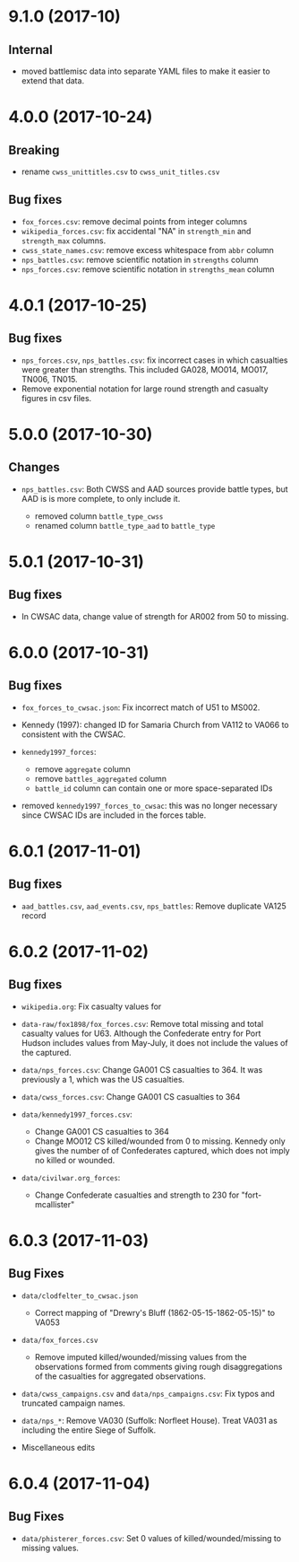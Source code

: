 # 9.1.0 (2017-10)

## Internal

- moved battlemisc data into separate YAML files to make it easier to extend that data.

# 4.0.0 (2017-10-24)

## Breaking

- rename `cwss_unittitles.csv` to `cwss_unit_titles.csv`

## Bug fixes

- `fox_forces.csv`: remove decimal points from integer columns
- `wikipedia_forces.csv`: fix accidental "NA" in `strength_min` and `strength_max` columns.
- `cwss_state_names.csv`: remove excess whitespace from `abbr` column
- `nps_battles.csv`: remove scientific notation in `strengths` column
- `nps_forces.csv`: remove scientific notation in `strengths_mean` column

# 4.0.1 (2017-10-25)

## Bug fixes

- `nps_forces.csv`, `nps_battles.csv`: fix incorrect cases in which casualties were greater than strengths. This included GA028, MO014, MO017, TN006, TN015.
- Remove exponential notation for large round strength and casualty figures in csv files.


# 5.0.0 (2017-10-30)

## Changes

- `nps_battles.csv`: Both CWSS and AAD sources provide battle types, but AAD is
    is more complete, to only include it.

    - removed column `battle_type_cwss`
    - renamed column `battle_type_aad` to `battle_type`

# 5.0.1 (2017-10-31)

## Bug fixes

- In CWSAC data, change value of strength for AR002 from 50 to missing.

# 6.0.0 (2017-10-31)

## Bug fixes

- `fox_forces_to_cwsac.json`: Fix incorrect match of U51 to MS002.
- Kennedy (1997): changed ID for Samaria Church from VA112 to VA066 to consistent with
    the CWSAC.
- `kennedy1997_forces`:

    - remove `aggregate` column
    - remove `battles_aggregated` column
    - `battle_id` column can contain one or more space-separated IDs

- removed `kennedy1997_forces_to_cwsac`: this was no longer necessary since CWSAC IDs
    are included in the forces table.

# 6.0.1 (2017-11-01)

## Bug fixes

- `aad_battles.csv`, `aad_events.csv`, `nps_battles`: Remove duplicate VA125 record

# 6.0.2 (2017-11-02)

## Bug fixes

- `wikipedia.org`: Fix casualty values for
- `data-raw/fox1898/fox_forces.csv`: Remove total missing and total casualty values for U63.
    Although the Confederate entry for Port Hudson includes values from May-July, it does
    not include the values of the captured.
- `data/nps_forces.csv`: Change GA001 CS casualties to 364. It was previously a 1, which
    was the US casualties.
- `data/cwss_forces.csv`: Change GA001 CS casualties to 364
- `data/kennedy1997_forces.csv`:

  - Change GA001 CS casualties to 364
  - Change MO012 CS killed/wounded from 0 to missing. Kennedy only gives the number of
      of Confederates captured, which does not imply no killed or wounded.

- `data/civilwar.org_forces`:

  - Change Confederate casualties and strength to 230 for "fort-mcallister"

# 6.0.3 (2017-11-03)

## Bug Fixes

- `data/clodfelter_to_cwsac.json`

  - Correct mapping of "Drewry's Bluff (1862-05-15-1862-05-15)" to VA053

- `data/fox_forces.csv`

  - Remove imputed killed/wounded/missing values from the observations
    formed from comments giving rough disaggregations of the casualties
    for aggregated observations.

- `data/cwss_campaigns.csv` and `data/nps_campaigns.csv`: Fix typos and truncated campaign names.
- `data/nps_*`: Remove VA030 (Suffolk: Norfleet House). Treat VA031 as including
    the entire Siege of Suffolk.
- Miscellaneous edits

# 6.0.4 (2017-11-04)

## Bug Fixes

- `data/phisterer_forces.csv`: Set 0 values of killed/wounded/missing to missing values.
